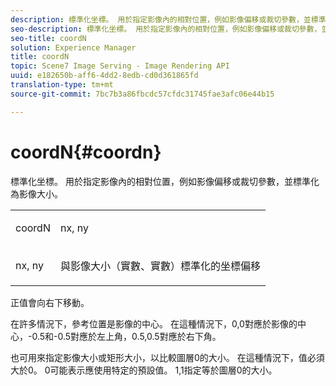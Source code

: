 ```yaml
---
description: 標準化坐標。 用於指定影像內的相對位置，例如影像偏移或裁切參數，並標準化為影像大小。
seo-description: 標準化坐標。 用於指定影像內的相對位置，例如影像偏移或裁切參數，並標準化為影像大小。
seo-title: coordN
solution: Experience Manager
title: coordN
topic: Scene7 Image Serving - Image Rendering API
uuid: e182650b-aff6-4dd2-8edb-cd0d361865fd
translation-type: tm+mt
source-git-commit: 7bc7b3a86fbcdc57cfdc31745fae3afc06e44b15

---
```



# coordN{#coordn}

標準化坐標。 用於指定影像內的相對位置，例如影像偏移或裁切參數，並標準化為影像大小。

<table id="simpletable_EFA3111DC4B94BAF94715500DB4DD8FB"> 
 <tr class="strow"> 
  <td class="stentry"> <p><span class="codeph"> <span class="varname"> coordN</span></span> </p> </td> 
  <td class="stentry"> <p><span class="codeph"> <span class="varname"> nx</span></span>, <span class="codeph"><span class="varname"> ny</span></span> </p></td> 
 </tr> 
 <tr class="strow"> 
  <td class="stentry"> <p><span class="codeph"> <span class="varname"> nx</span></span>, <span class="codeph"><span class="varname"> ny</span></span> </p></td> 
  <td class="stentry"> <p>與影像大小（實數、實數）標準化的坐標偏移 </p></td> 
 </tr> 
</table>

正值會向右下移動。

在許多情況下，參考位置是影像的中心。 在這種情況下，0,0對應於影像的中心，-0.5和-0.5對應於左上角，0.5,0.5對應於右下角。

也可用來指定影像大小或矩形大小，以比較圖層0的大小。 在這種情況下，值必須大於0。 0可能表示應使用特定的預設值。 1,1指定等於圖層0的大小。
